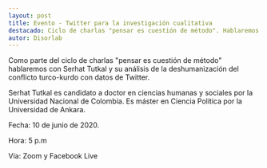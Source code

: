 ```yaml
---
layout: post
title: Evento - Twitter para la investigación cualitativa
destacado: Ciclo de charlas "pensar es cuestión de método". Hablaremos con Serhat Tutkal y su análisis de la deshumanización del conflicto turco-kurdo con datos de Twitter.
autor: Disorlab
--- 
```

Como parte del ciclo de charlas "pensar es cuestión de método" hablaremos con Serhat Tutkal y su análisis de la deshumanización del conflicto turco-kurdo con datos de Twitter.

Serhat Tutkal es candidato a doctor en ciencias humanas y sociales por la Universidad Nacional de Colombia. Es máster en Ciencia Política por la Universidad de Ankara.

Fecha: 10 de junio de 2020.

Hora: 5 p.m

Vía: Zoom y Facebook Live